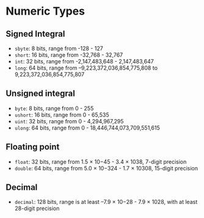 # Numeric Types

## Signed Integral

+ `sbyte`: 8 bits, range from -128 - 127
+ `short`: 16 bits, range from -32,768 - 32,767
+ `int`: 32 bits, range from -2,147,483,648 - 2,147,483,647
+ `long`: 64 bits, range from –9,223,372,036,854,775,808 to 9,223,372,036,854,775,807

## Unsigned integral

+ `byte`: 8 bits, range from 0 - 255
+ `ushort`: 16 bits, range from 0 - 65,535
+ `uint`: 32 bits, range from 0 - 4,294,967,295
+ `ulong`: 64 bits, range from 0 - 18,446,744,073,709,551,615

## Floating point

+ `float`: 32 bits, range from 1.5 × 10−45 - 3.4 × 1038, 7-digit precision
+ `double`: 64 bits, range from 5.0 × 10−324 - 1.7 × 10308, 15-digit precision

## Decimal

+ `decimal`: 128 bits, range is at least –7.9 × 10−28 - 7.9 × 1028, with at least 28-digit precision